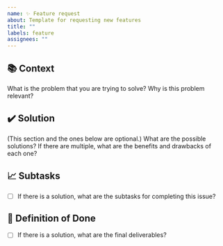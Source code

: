 ```yaml
---
name: ✨ Feature request
about: Template for requesting new features
title: ""
labels: feature
assignees: ""
---
```


## 📚 Context

What is the problem that you are trying to solve?
Why is this problem relevant?

## ✔️ Solution

(This section and the ones below are optional.)
What are the possible solutions?
If there are multiple, what are the benefits and drawbacks of each one?

## 📈 Subtasks

-   [ ] If there is a solution, what are the subtasks for completing this issue?

## 🎯 Definition of Done

-   [ ] If there is a solution, what are the final deliverables?
